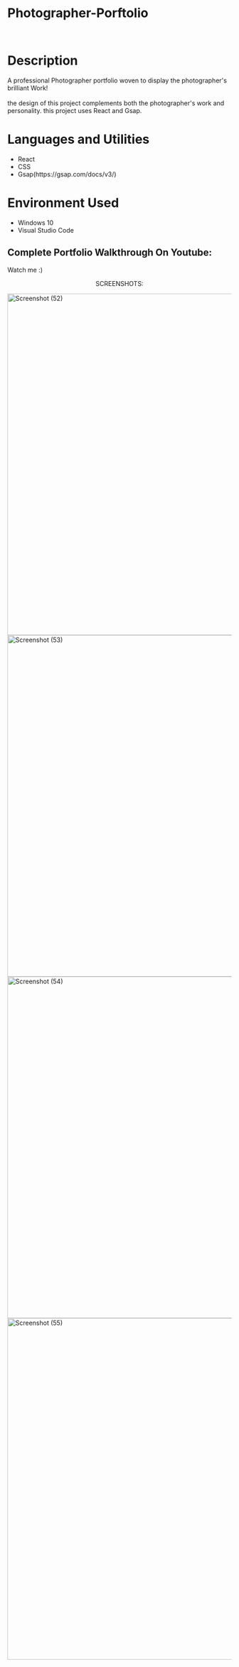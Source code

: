 # Photographer-Porftolio<br></br>
<h1>Description</h1>
<p>A professional Photographer portfolio woven to display the photographer's brilliant Work!<br></br>
  the design of this project complements both the photographer's work and personality.<b></b>
  this project uses React and Gsap.
</p>
<h1>Languages and Utilities</h1>
<ul>
  <li>React</li>
  <li>CSS</li>
  <li>Gsap(https://gsap.com/docs/v3/)</li>
</ul>
<h1>Environment Used</h1>
<ul>
  <li>Windows 10</li>
  <li>Visual Studio Code</li>
</ul>
<h2>Complete Portfolio Walkthrough On Youtube:</h2>
<p>Watch me :)</p>
<p align="center"> SCREENSHOTS: </p>
<img width="1366" height="768" alt="Screenshot (52)" src="https://github.com/user-attachments/assets/045055f4-6dd4-445f-a59a-b3f566e738b4" />
<img width="1366" height="768" alt="Screenshot (53)" src="https://github.com/user-attachments/assets/c5836976-f8c6-43ff-88d8-2199b7186a0c" />
<img width="1366" height="768" alt="Screenshot (54)" src="https://github.com/user-attachments/assets/c186ed9d-5c4c-4c83-b242-27f39d0c874b" />
<img width="1366" height="768" alt="Screenshot (55)" src="https://github.com/user-attachments/assets/f98cccf9-e332-4ec0-a5f1-9949432e6830" />
